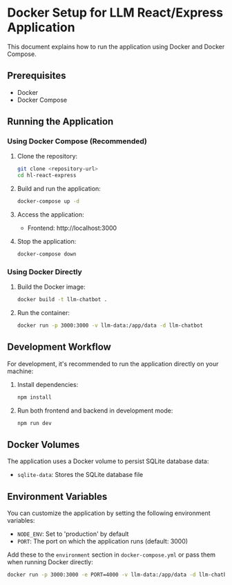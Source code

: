 # Docker Setup for LLM React/Express Application

This document explains how to run the application using Docker and Docker Compose.

## Prerequisites

- Docker
- Docker Compose

## Running the Application

### Using Docker Compose (Recommended)

1. Clone the repository:

   ```bash
   git clone <repository-url>
   cd hl-react-express
   ```

2. Build and run the application:

   ```bash
   docker-compose up -d
   ```

3. Access the application:

   - Frontend: http://localhost:3000

4. Stop the application:
   ```bash
   docker-compose down
   ```

### Using Docker Directly

1. Build the Docker image:

   ```bash
   docker build -t llm-chatbot .
   ```

2. Run the container:
   ```bash
   docker run -p 3000:3000 -v llm-data:/app/data -d llm-chatbot
   ```

## Development Workflow

For development, it's recommended to run the application directly on your machine:

1. Install dependencies:

   ```bash
   npm install
   ```

2. Run both frontend and backend in development mode:
   ```bash
   npm run dev
   ```

## Docker Volumes

The application uses a Docker volume to persist SQLite database data:

- `sqlite-data`: Stores the SQLite database file

## Environment Variables

You can customize the application by setting the following environment variables:

- `NODE_ENV`: Set to 'production' by default
- `PORT`: The port on which the application runs (default: 3000)

Add these to the `environment` section in `docker-compose.yml` or pass them when running Docker directly:

```bash
docker run -p 3000:3000 -e PORT=4000 -v llm-data:/app/data -d llm-chatbot
```
